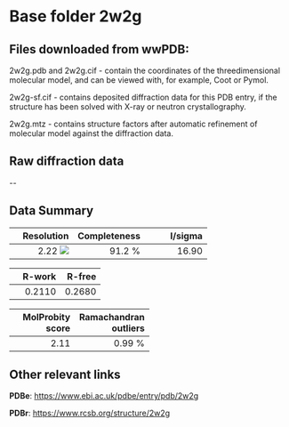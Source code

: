 # Base folder 2w2g

## Files downloaded from wwPDB:

2w2g.pdb and 2w2g.cif - contain the coordinates of the threedimensional molecular model, and can be viewed with, for example, Coot or Pymol.

2w2g-sf.cif - contains deposited diffraction data for this PDB entry, if the structure has been solved with X-ray or neutron crystallography.

2w2g.mtz - contains structure factors after automatic refinement of molecular model against the diffraction data.

## Raw diffraction data

--<br> 

## Data Summary
|   | Resolution | Completeness| I/sigma |
|---|-------------:|----------------:|--------------:|
|   |2.22 ![](https://github.com/thorn-lab/coronavirus_structural_task_force/blob/master/outreach/ang.svg)|91.2  %|<img width=50/>16.90|

|   | **R-work**| **R-free**   
|---|-------------:|----------------:|           
||0.2110|0.2680|

|   |**MolProbity<br>score**| **Ramachandran<br>outliers** 
|---|-------------:|----------------:|
||2.11|0.99 %|

## Other relevant links 
**PDBe**:  https://www.ebi.ac.uk/pdbe/entry/pdb/2w2g
 
**PDBr**: https://www.rcsb.org/structure/2w2g 

